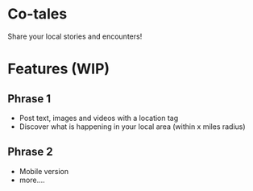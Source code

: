 # Co-tales
Share your local stories and encounters!

# Features (WIP)
## Phrase 1
- Post text, images and videos with a location tag
- Discover what is happening in your local area (within x miles radius)

## Phrase 2
- Mobile version
- more....